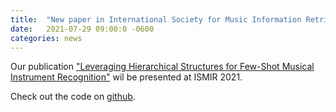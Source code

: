 ```yaml
---
title:  "New paper in International Society for Music Information Retrieval (ISMIR) Conference 2021"
date:   2021-07-29 09:00:0 -0600
categories: news
---
```

Our publication ["Leveraging Hierarchical Structures for Few-Shot Musical Instrument Recognition"](/assets/papers/flores2021leveraging.pdf) wil be presented at ISMIR 2021.

Check out the code on [github](https://github.com/hugofloresgarcia/music-trees).